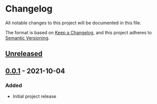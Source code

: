 # Changelog
All notable changes to this project will be documented in this file.

The format is based on [Keep a Changelog](https://keepachangelog.com/en/1.0.0/),
and this project adheres to [Semantic Versioning](https://semver.org/spec/v2.0.0.html).

## [Unreleased]

## [0.0.1] - 2021-10-04
### Added
- Initial project release

[Unreleased]: https://github.com/raidkeeper/battlenet-api/compare/0.0.1...HEAD
[0.0.1]: https://github.com/raidkeeper/battlenet-api/releases/tag/0.0.1
